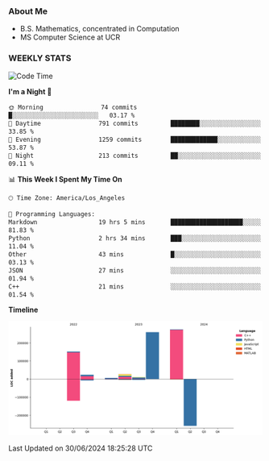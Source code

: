 ### About Me

- B.S. Mathematics, concentrated in Computation
- MS Computer Science at UCR


### WEEKLY STATS
<!--START_SECTION:waka-->
![Code Time](http://img.shields.io/badge/Code%20Time-221%20hrs%2039%20mins-blue)

**I'm a Night 🦉** 

```text
🌞 Morning                74 commits          █░░░░░░░░░░░░░░░░░░░░░░░░   03.17 % 
🌆 Daytime                791 commits         ████████░░░░░░░░░░░░░░░░░   33.85 % 
🌃 Evening                1259 commits        █████████████░░░░░░░░░░░░   53.87 % 
🌙 Night                  213 commits         ██░░░░░░░░░░░░░░░░░░░░░░░   09.11 % 
```


📊 **This Week I Spent My Time On** 

```text
🕑︎ Time Zone: America/Los_Angeles

💬 Programming Languages: 
Markdown                 19 hrs 5 mins       ████████████████████░░░░░   81.83 % 
Python                   2 hrs 34 mins       ███░░░░░░░░░░░░░░░░░░░░░░   11.04 % 
Other                    43 mins             █░░░░░░░░░░░░░░░░░░░░░░░░   03.13 % 
JSON                     27 mins             ░░░░░░░░░░░░░░░░░░░░░░░░░   01.94 % 
C++                      21 mins             ░░░░░░░░░░░░░░░░░░░░░░░░░   01.54 % 
```

**Timeline**

![Lines of Code chart](https://raw.githubusercontent.com/nickocruzm/nickocruzm/main/assets/bar_graph.png)


 Last Updated on 30/06/2024 18:25:28 UTC
<!--END_SECTION:waka-->
